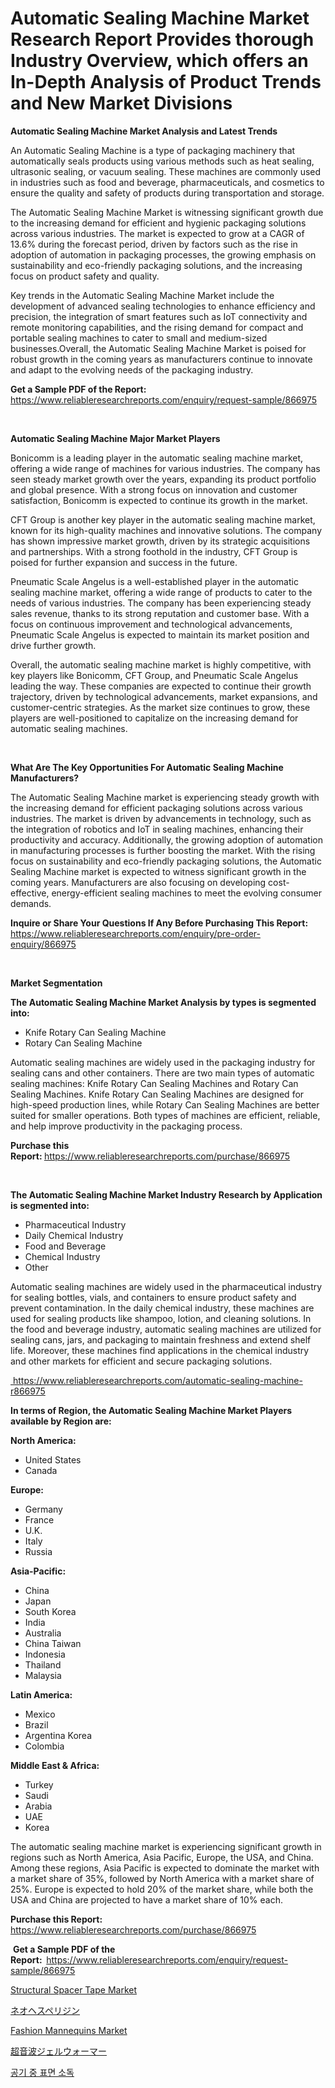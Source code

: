 <p><h1>Automatic Sealing Machine Market Research Report Provides thorough Industry Overview, which offers an In-Depth Analysis of Product Trends and New Market Divisions</h1></p><p><strong>Automatic Sealing Machine Market Analysis and Latest Trends</strong></p>
<p><p>An Automatic Sealing Machine is a type of packaging machinery that automatically seals products using various methods such as heat sealing, ultrasonic sealing, or vacuum sealing. These machines are commonly used in industries such as food and beverage, pharmaceuticals, and cosmetics to ensure the quality and safety of products during transportation and storage.</p><p>The Automatic Sealing Machine Market is witnessing significant growth due to the increasing demand for efficient and hygienic packaging solutions across various industries. The market is expected to grow at a CAGR of 13.6% during the forecast period, driven by factors such as the rise in adoption of automation in packaging processes, the growing emphasis on sustainability and eco-friendly packaging solutions, and the increasing focus on product safety and quality.</p><p>Key trends in the Automatic Sealing Machine Market include the development of advanced sealing technologies to enhance efficiency and precision, the integration of smart features such as IoT connectivity and remote monitoring capabilities, and the rising demand for compact and portable sealing machines to cater to small and medium-sized businesses.Overall, the Automatic Sealing Machine Market is poised for robust growth in the coming years as manufacturers continue to innovate and adapt to the evolving needs of the packaging industry.</p></p>
<p><strong>Get a Sample PDF of the Report:&nbsp;</strong> <a href="https://www.reliableresearchreports.com/enquiry/request-sample/866975">https://www.reliableresearchreports.com/enquiry/request-sample/866975</a></p>
<p>&nbsp;</p>
<p><strong>Automatic Sealing Machine Major Market Players</strong></p>
<p><p>Bonicomm is a leading player in the automatic sealing machine market, offering a wide range of machines for various industries. The company has seen steady market growth over the years, expanding its product portfolio and global presence. With a strong focus on innovation and customer satisfaction, Bonicomm is expected to continue its growth in the market.</p><p>CFT Group is another key player in the automatic sealing machine market, known for its high-quality machines and innovative solutions. The company has shown impressive market growth, driven by its strategic acquisitions and partnerships. With a strong foothold in the industry, CFT Group is poised for further expansion and success in the future.</p><p>Pneumatic Scale Angelus is a well-established player in the automatic sealing machine market, offering a wide range of products to cater to the needs of various industries. The company has been experiencing steady sales revenue, thanks to its strong reputation and customer base. With a focus on continuous improvement and technological advancements, Pneumatic Scale Angelus is expected to maintain its market position and drive further growth.</p><p>Overall, the automatic sealing machine market is highly competitive, with key players like Bonicomm, CFT Group, and Pneumatic Scale Angelus leading the way. These companies are expected to continue their growth trajectory, driven by technological advancements, market expansions, and customer-centric strategies. As the market size continues to grow, these players are well-positioned to capitalize on the increasing demand for automatic sealing machines.</p></p>
<p>&nbsp;</p>
<p><strong>What Are The Key Opportunities For Automatic Sealing Machine Manufacturers?</strong></p>
<p><p>The Automatic Sealing Machine market is experiencing steady growth with the increasing demand for efficient packaging solutions across various industries. The market is driven by advancements in technology, such as the integration of robotics and IoT in sealing machines, enhancing their productivity and accuracy. Additionally, the growing adoption of automation in manufacturing processes is further boosting the market. With the rising focus on sustainability and eco-friendly packaging solutions, the Automatic Sealing Machine market is expected to witness significant growth in the coming years. Manufacturers are also focusing on developing cost-effective, energy-efficient sealing machines to meet the evolving consumer demands.</p></p>
<p><strong>Inquire or Share Your Questions If Any Before Purchasing This Report:</strong> <a href="https://www.reliableresearchreports.com/enquiry/pre-order-enquiry/866975">https://www.reliableresearchreports.com/enquiry/pre-order-enquiry/866975</a></p>
<p>&nbsp;</p>
<p><strong>Market Segmentation</strong></p>
<p><strong>The Automatic Sealing Machine Market Analysis by types is segmented into:</strong></p>
<p><ul><li>Knife Rotary Can Sealing Machine</li><li>Rotary Can Sealing Machine</li></ul></p>
<p><p>Automatic sealing machines are widely used in the packaging industry for sealing cans and other containers. There are two main types of automatic sealing machines: Knife Rotary Can Sealing Machines and Rotary Can Sealing Machines. Knife Rotary Can Sealing Machines are designed for high-speed production lines, while Rotary Can Sealing Machines are better suited for smaller operations. Both types of machines are efficient, reliable, and help improve productivity in the packaging process.</p></p>
<p><strong>Purchase this Report:&nbsp;</strong><a href="https://www.reliableresearchreports.com/purchase/866975">https://www.reliableresearchreports.com/purchase/866975</a></p>
<p>&nbsp;</p>
<p><strong>The Automatic Sealing Machine Market Industry Research by Application is segmented into:</strong></p>
<p><ul><li>Pharmaceutical Industry</li><li>Daily Chemical Industry</li><li>Food and Beverage</li><li>Chemical Industry</li><li>Other</li></ul></p>
<p><p>Automatic sealing machines are widely used in the pharmaceutical industry for sealing bottles, vials, and containers to ensure product safety and prevent contamination. In the daily chemical industry, these machines are used for sealing products like shampoo, lotion, and cleaning solutions. In the food and beverage industry, automatic sealing machines are utilized for sealing cans, jars, and packaging to maintain freshness and extend shelf life. Moreover, these machines find applications in the chemical industry and other markets for efficient and secure packaging solutions.</p></p>
<p><a href="https://www.reliableresearchreports.com/automatic-sealing-machine-r866975">&nbsp;https://www.reliableresearchreports.com/automatic-sealing-machine-r866975</a></p>
<p><strong>In terms of Region, the Automatic Sealing Machine Market Players available by Region are:</strong></p>
<p>
    <p> <strong> North America: </strong>
        <ul>
            <li>United States</li>
            <li>Canada</li>
        </ul>
        </p> 
    <p> <strong> Europe: </strong>
        <ul>
            <li>Germany</li>
            <li>France</li>
            <li>U.K.</li>
            <li>Italy</li>
            <li>Russia</li>
        </ul>
        </p> 
    <p> <strong> Asia-Pacific: </strong>
        <ul>
            <li>China</li>
            <li>Japan</li>
            <li>South Korea</li>
            <li>India</li>
            <li>Australia</li>
            <li>China Taiwan</li>
            <li>Indonesia</li>
            <li>Thailand</li>
            <li>Malaysia</li>
        </ul>
        </p> 
    <p> <strong> Latin America: </strong>
        <ul>
            <li>Mexico</li>
            <li>Brazil</li>
            <li>Argentina Korea</li>
            <li>Colombia</li>
        </ul>
        </p> 
    <p> <strong> Middle East & Africa: </strong>
        <ul>
            <li>Turkey</li>
            <li>Saudi</li>
            <li>Arabia</li>
            <li>UAE</li>
            <li>Korea</li>
        </ul>
    </p>
    </p>
<p><p>The automatic sealing machine market is experiencing significant growth in regions such as North America, Asia Pacific, Europe, the USA, and China. Among these regions, Asia Pacific is expected to dominate the market with a market share of 35%, followed by North America with a market share of 25%. Europe is expected to hold 20% of the market share, while both the USA and China are projected to have a market share of 10% each.</p></p>
<p><strong>Purchase this Report: </strong><a href="https://www.reliableresearchreports.com/purchase/866975">https://www.reliableresearchreports.com/purchase/866975</a></p>
<p>&nbsp;<strong>Get a Sample PDF of the Report:&nbsp;&nbsp;</strong><a href="https://www.reliableresearchreports.com/enquiry/request-sample/866975">https://www.reliableresearchreports.com/enquiry/request-sample/866975</a></p>
<p><strong></strong></p>
<p><p><a href="https://issuu.com/reportprime-2/docs/structural-spacer-tape-market-size-2030.pptx">Structural Spacer Tape Market</a></p><p><a href="https://github.com/EmoryYundt1935/Market-Research-Report-List-1/blob/main/605244331258.md">ネオヘスペリジン</a></p><p><a href="https://issuu.com/reportprime-2/docs/fashion-mannequins-market-size-2030.pptx">Fashion Mannequins Market</a></p><p><a href="https://github.com/mcbeesbxa270/Market-Research-Report-List-1/blob/main/999888631257.md">超音波ジェルウォーマー</a></p><p><a href="https://github.com/xvz497517413/Market-Research-Report-List-1/blob/main/901056328714.md">공기 중 표면 소독</a></p></p>